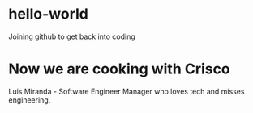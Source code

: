 # hello-world
Joining github to get back into coding

# Now we are cooking with Crisco
Luis Miranda - Software Engineer Manager who loves tech and misses engineering.

